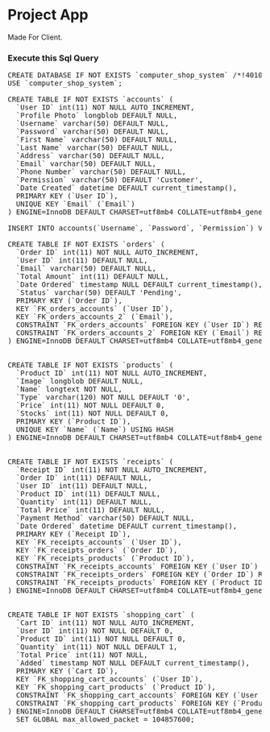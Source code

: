 # **Project App**

Made For Client.

### **Execute this Sql Query**
<pre>CREATE DATABASE IF NOT EXISTS `computer_shop_system` /*!40100 DEFAULT CHARACTER SET utf8mb4 COLLATE utf8mb4_general_ci */;
USE `computer_shop_system`;

CREATE TABLE IF NOT EXISTS `accounts` (
  `User ID` int(11) NOT NULL AUTO_INCREMENT,
  `Profile Photo` longblob DEFAULT NULL,
  `Username` varchar(50) DEFAULT NULL,
  `Password` varchar(50) DEFAULT NULL,
  `First Name` varchar(50) DEFAULT NULL,
  `Last Name` varchar(50) DEFAULT NULL,
  `Address` varchar(50) DEFAULT NULL,
  `Email` varchar(50) DEFAULT NULL,
  `Phone Number` varchar(50) DEFAULT NULL,
  `Permission` varchar(50) DEFAULT 'Customer',
  `Date Created` datetime DEFAULT current_timestamp(),
  PRIMARY KEY (`User ID`),
  UNIQUE KEY `Email` (`Email`)
) ENGINE=InnoDB DEFAULT CHARSET=utf8mb4 COLLATE=utf8mb4_general_ci;

INSERT INTO accounts(`Username`, `Password`, `Permission`) VALUES('admin', 'admin', 'Admin');

CREATE TABLE IF NOT EXISTS `orders` (
  `Order ID` int(11) NOT NULL AUTO_INCREMENT,
  `User ID` int(11) DEFAULT NULL,
  `Email` varchar(50) DEFAULT NULL,
  `Total Amount` int(11) DEFAULT NULL,
  `Date Ordered` timestamp NULL DEFAULT current_timestamp(),
  `Status` varchar(50) DEFAULT 'Pending',
  PRIMARY KEY (`Order ID`),
  KEY `FK_orders_accounts` (`User ID`),
  KEY `FK_orders_accounts_2` (`Email`),
  CONSTRAINT `FK_orders_accounts` FOREIGN KEY (`User ID`) REFERENCES `accounts` (`User ID`) ON DELETE CASCADE ON UPDATE NO ACTION,
  CONSTRAINT `FK_orders_accounts_2` FOREIGN KEY (`Email`) REFERENCES `accounts` (`Email`) ON DELETE CASCADE ON UPDATE NO ACTION
) ENGINE=InnoDB DEFAULT CHARSET=utf8mb4 COLLATE=utf8mb4_general_ci;


CREATE TABLE IF NOT EXISTS `products` (
  `Product ID` int(11) NOT NULL AUTO_INCREMENT,
  `Image` longblob DEFAULT NULL,
  `Name` longtext NOT NULL,
  `Type` varchar(120) NOT NULL DEFAULT '0',
  `Price` int(11) NOT NULL DEFAULT 0,
  `Stocks` int(11) NOT NULL DEFAULT 0,
  PRIMARY KEY (`Product ID`),
  UNIQUE KEY `Name` (`Name`) USING HASH
) ENGINE=InnoDB DEFAULT CHARSET=utf8mb4 COLLATE=utf8mb4_general_ci;


CREATE TABLE IF NOT EXISTS `receipts` (
  `Receipt ID` int(11) NOT NULL AUTO_INCREMENT,
  `Order ID` int(11) DEFAULT NULL,
  `User ID` int(11) DEFAULT NULL,
  `Product ID` int(11) DEFAULT NULL,
  `Quantity` int(11) DEFAULT NULL,
  `Total Price` int(11) DEFAULT NULL,
  `Payment Method` varchar(50) DEFAULT NULL,
  `Date Ordered` datetime DEFAULT current_timestamp(),
  PRIMARY KEY (`Receipt ID`),
  KEY `FK_receipts_accounts` (`User ID`),
  KEY `FK_receipts_orders` (`Order ID`),
  KEY `FK_receipts_products` (`Product ID`),
  CONSTRAINT `FK_receipts_accounts` FOREIGN KEY (`User ID`) REFERENCES `accounts` (`User ID`) ON DELETE CASCADE ON UPDATE NO ACTION,
  CONSTRAINT `FK_receipts_orders` FOREIGN KEY (`Order ID`) REFERENCES `orders` (`Order ID`) ON DELETE CASCADE ON UPDATE NO ACTION,
  CONSTRAINT `FK_receipts_products` FOREIGN KEY (`Product ID`) REFERENCES `products` (`Product ID`) ON DELETE SET NULL ON UPDATE NO ACTION
) ENGINE=InnoDB DEFAULT CHARSET=utf8mb4 COLLATE=utf8mb4_general_ci;


CREATE TABLE IF NOT EXISTS `shopping_cart` (
  `Cart ID` int(11) NOT NULL AUTO_INCREMENT,
  `User ID` int(11) NOT NULL DEFAULT 0,
  `Product ID` int(11) NOT NULL DEFAULT 0,
  `Quantity` int(11) NOT NULL DEFAULT 1,
  `Total Price` int(11) NOT NULL,
  `Added` timestamp NOT NULL DEFAULT current_timestamp(),
  PRIMARY KEY (`Cart ID`),
  KEY `FK_shopping_cart_accounts` (`User ID`),
  KEY `FK_shopping_cart_products` (`Product ID`),
  CONSTRAINT `FK_shopping_cart_accounts` FOREIGN KEY (`User ID`) REFERENCES `accounts` (`User ID`) ON DELETE CASCADE ON UPDATE NO ACTION,
  CONSTRAINT `FK_shopping_cart_products` FOREIGN KEY (`Product ID`) REFERENCES `products` (`Product ID`) ON DELETE CASCADE ON UPDATE NO ACTION
) ENGINE=InnoDB DEFAULT CHARSET=utf8mb4 COLLATE=utf8mb4_general_ci;
  SET GLOBAL max_allowed_packet = 104857600;
  </pre>
